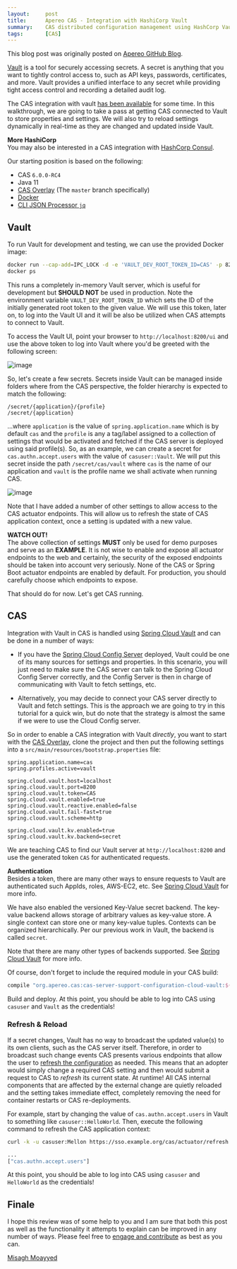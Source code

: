 ```yaml
---
layout:     post
title:      Apereo CAS - Integration with HashiCorp Vault
summary:    CAS distributed configuration management using HashCorp Vault, where you learn how to store and secure CAS configuration settings and properties inside Vault.
tags:       [CAS]
---
```


<div class="alert alert-success"><i class="far fa-lightbulb"></i> This blog post was originally posted on <a href="https://github.com/apereo/apereo.github.io">Apereo GitHub Blog</a>.</div>

[Vault](https://www.vaultproject.io/) is a tool for securely accessing secrets. A secret is anything that you want to tightly control access to, such as API keys, passwords, certificates, and more. Vault provides a unified interface to any secret while providing tight access control and recording a detailed audit log.

The CAS integration with vault [has been available](https://apereo.github.io/cas/development/configuration/Configuration-Properties-Security.html#vault) for some time. In this walkthrough, we are going to take a pass at getting CAS connected to Vault to store properties and settings. We will also try to reload settings dynamically in real-time as they are changed and updated inside Vault.

<div class="alert alert-success">
  <strong>More HashiCorp</strong><br/>You may also be interested in a CAS integration with <a href="https://apereo.github.io/2018/10/22/cas6-consul-discovery/">HashCorp Consul</a>.
</div>

Our starting position is based on the following:

- CAS `6.0.0-RC4`
- Java 11
- [CAS Overlay](https://github.com/apereo/cas-overlay-template) (The `master` branch specifically)
- [Docker](https://www.docker.com/get-started)
- [CLI JSON Processor `jq`](https://stedolan.github.io/jq/)

## Vault

To run Vault for development and testing, we can use the provided Docker image:

```bash
docker run --cap-add=IPC_LOCK -d -e 'VAULT_DEV_ROOT_TOKEN_ID=CAS' -p 8200:8200 --name=vault vault
docker ps
```

This runs a completely in-memory Vault server, which is useful for development but **SHOULD NOT** be used in production. Note the environment variable `VAULT_DEV_ROOT_TOKEN_ID` which sets the ID of the initially generated root token to the given value. We will use this token, later on, to log into the Vault UI and it will be also be utilized when CAS attempts to connect to Vault.

To access the Vault UI, point your browser to `http://localhost:8200/ui` and use the above token to log into Vault where you'd be greeted with the following screen:

![image](https://user-images.githubusercontent.com/1205228/47616833-06b2b900-dad7-11e8-99bc-5c44c0d900d2.png)


So, let's create a few secrets. Secrets inside Vault can be managed inside folders where from the CAS perspective, the folder hierarchy is expected to match the following:

```
/secret/{application}/{profile}
/secret/{application}
```

...where `application` is the value of `spring.application.name` which is by default `cas` and the `profile` is any a tag/label assigned to a collection of settings that would be activated and fetched if the CAS server is deployed using said profile(s). So, as an example, we can create a secret for `cas.authn.accept.users` with the value of `casuser::Vault`. We will put this secret inside the path `/secret/cas/vault` where `cas` is the name of our application and `vault` is the profile name we shall activate when running CAS.

![image](https://user-images.githubusercontent.com/1205228/47643977-35399e00-db82-11e8-9ca3-4202c3125476.png)

Note that I have added a number of other settings to allow access to the CAS actuator endpoints. This will allow us to refresh the state of CAS application context, once a setting is updated with a new value.

<div class="alert alert-warning">
  <strong>WATCH OUT!</strong><br/>The above collection of settings <strong>MUST</strong> only be used for demo purposes and serve as an <strong>EXAMPLE</strong>. It is not wise to enable and expose all actuator endpoints to the web and certainly, the security of the exposed endpoints should be taken into account very seriously. None of the CAS or Spring Boot actuator endpoints are enabled by default. For production, you should carefully choose which endpoints to expose.
</div>

That should do for now. Let's get CAS running.

## CAS

Integration with Vault in CAS is handled using [Spring Cloud Vault](https://cloud.spring.io/spring-cloud-vault/) and can be done in a number of ways:

- If you have the [Spring Cloud Config Server](https://apereo.github.io/2018/10/25/cas6-cloud-config-server/) deployed, Vault could be one of its many sources for settings and properties. In this scenario, you will just need to make sure the CAS server can talk to the Spring Cloud Config Server correctly, and the Config Server is then in charge of communicating with Vault to fetch settings, etc.

- Alternatively, you may decide to connect your CAS server directly to Vault and fetch settings. This is the approach we are going to try in this tutorial for a quick win, but do note that the strategy is almost the same if we were to use the Cloud Config server.

So in order to enable a CAS integration with Vault *directly*, you want to start with the [CAS Overlay](https://github.com/apereo/cas-overlay-template), clone the project and then put the following settings into a `src/main/resources/bootstrap.properties` file:

```properties
spring.application.name=cas
spring.profiles.active=vault

spring.cloud.vault.host=localhost
spring.cloud.vault.port=8200
spring.cloud.vault.token=CAS
spring.cloud.vault.enabled=true
spring.cloud.vault.reactive.enabled=false
spring.cloud.vault.fail-fast=true
spring.cloud.vault.scheme=http

spring.cloud.vault.kv.enabled=true
spring.cloud.vault.kv.backend=secret
```

We are teaching CAS to find our Vault server at `http://localhost:8200` and use the generated token `CAS` for authenticated requests.

<div class="alert alert-warning">
  <strong>Authentication</strong><br/>Besides a token, there are many other ways to ensure requests to Vault are authenticated such AppIds, roles, AWS-EC2, etc. See <a href="https://cloud.spring.io/spring-cloud-vault/">Spring Cloud Vault</a> for more info.
</div>

We have also enabled the versioned Key-Value secret backend. The key-value backend allows storage of arbitrary values as key-value store. A single context can store one or many key-value tuples. Contexts can be organized hierarchically. Per our previous work in Vault, the backend is called `secret`.

Note that there are many other types of backends supported. See [Spring Cloud Vault](https://cloud.spring.io/spring-cloud-vault/) for more info.

Of course, don't forget to include the required module in your CAS build:

```gradle
compile "org.apereo.cas:cas-server-support-configuration-cloud-vault:${project.'cas.version'}"
```

Build and deploy. At this point, you should be able to log into CAS using `casuser` and `Vault` as the credentials!

### Refresh & Reload

If a secret changes, Vault has no way to broadcast the updated value(s) to its own clients, such as the CAS server itself. Therefore, in order to broadcast such change events CAS presents various endpoints that allow the user to [refresh the configuration](https://apereo.github.io/cas/development/configuration/Configuration-Management-Reload.html) as needed. This means that an adopter would simply change a required CAS setting and then would submit a request to CAS to *refresh* its current state. At runtime! All CAS internal components that are affected by the external change are quietly reloaded and the setting takes immediate effect, completely removing the need for container restarts or CAS re-deployments.

For example, start by changing the value of `cas.authn.accept.users` in Vault to something like `casuser::HelloWorld`. Then, execute the following command to refresh the CAS application context:

```bash
curl -k -u casuser:Mellon https://sso.example.org/cas/actuator/refresh -d {} -H "Content-Type: application/json"

...
["cas.authn.accept.users"]
```

At this point, you should be able to log into CAS using `casuser` and `HelloWorld` as the credentials!

## Finale

I hope this review was of some help to you and I am sure that both this post as well as the functionality it attempts to explain can be improved in any number of ways. Please feel free to [engage and contribute](https://apereo.github.io/cas/developer/Contributor-Guidelines.html) as best as you can.

[Misagh Moayyed](https://fawnoos.com)
